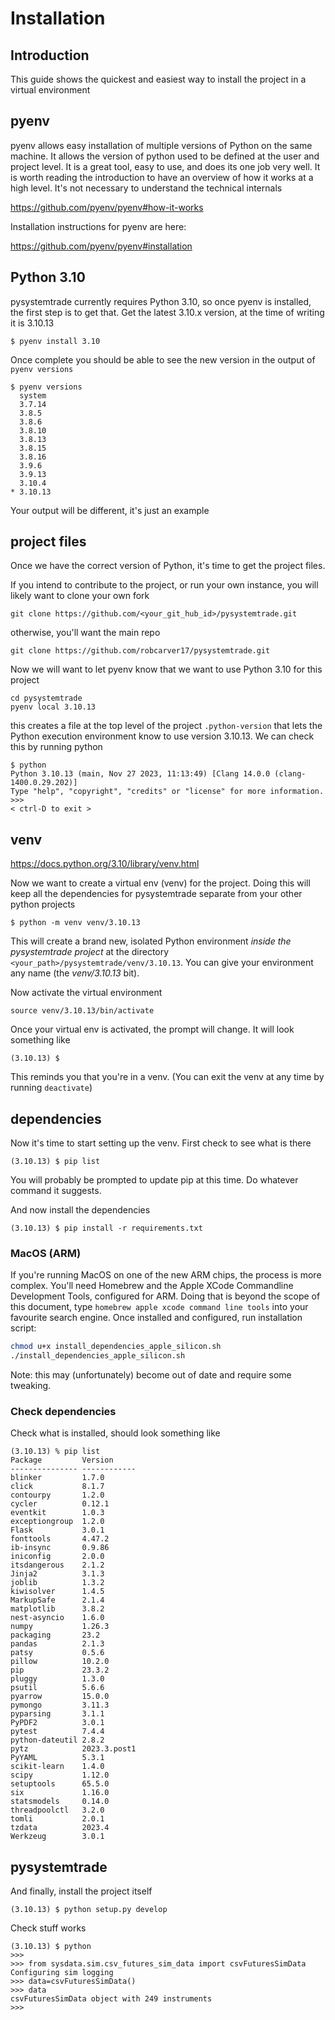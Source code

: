 # Installation

## Introduction

This guide shows the quickest and easiest way to install the project in a virtual environment


## pyenv

pyenv allows easy installation of multiple versions of Python on the same machine. It allows the version of python used to be defined at the user and project level. It is a great tool, easy to use, and does its one job very well. It is worth reading the introduction to have an overview of how it works at a high level. It's not necessary to understand the technical internals 

https://github.com/pyenv/pyenv#how-it-works

Installation instructions for pyenv are here:

https://github.com/pyenv/pyenv#installation

## Python 3.10

pysystemtrade currently requires Python 3.10, so once pyenv is installed, the first step is to get that. Get the latest 3.10.x version, at the time of writing it is 3.10.13

```
$ pyenv install 3.10
```

Once complete you should be able to see the new version in the output of `pyenv versions`

```
$ pyenv versions
  system
  3.7.14
  3.8.5
  3.8.6
  3.8.10
  3.8.13
  3.8.15
  3.8.16
  3.9.6
  3.9.13
  3.10.4
* 3.10.13
```

Your output will be different, it's just an example


## project files

Once we have the correct version of Python, it's time to get the project files. 

If you intend to contribute to the project, or run your own instance, you will likely want to clone your own fork

```
git clone https://github.com/<your_git_hub_id>/pysystemtrade.git
```

otherwise, you'll want the main repo

```
git clone https://github.com/robcarver17/pysystemtrade.git
```

Now we will want to let pyenv know that we want to use Python 3.10 for this project

```
cd pysystemtrade
pyenv local 3.10.13
```

this creates a file at the top level of the project `.python-version` that lets the Python execution environment know to use version 3.10.13. We can check this by running python

```
$ python
Python 3.10.13 (main, Nov 27 2023, 11:13:49) [Clang 14.0.0 (clang-1400.0.29.202)]
Type "help", "copyright", "credits" or "license" for more information.
>>> 
< ctrl-D to exit >
```

## venv

https://docs.python.org/3.10/library/venv.html

Now we want to create a virtual env (venv) for the project. Doing this will keep all the dependencies for pysystemtrade separate from your other python projects

```
$ python -m venv venv/3.10.13
```

This will create a brand new, isolated Python environment *inside the pysystemtrade project* at the directory
`<your_path>/pysystemtrade/venv/3.10.13`. You can give your environment any name (the *venv/3.10.13* bit).

Now activate the virtual environment

```
source venv/3.10.13/bin/activate
```

Once your virtual env is activated, the prompt will change. It will look something like 

```
(3.10.13) $
```
This reminds you that you're in a venv. (You can exit the venv at any time by running `deactivate`)


## dependencies

Now it's time to start setting up the venv. First check to see what is there 

```
(3.10.13) $ pip list
```

You will probably be prompted to update pip at this time. Do whatever command it suggests.

And now install the dependencies

```
(3.10.13) $ pip install -r requirements.txt
```

### MacOS (ARM)

If you're running MacOS on one of the new ARM chips, the process is more complex. You'll need Homebrew and the Apple XCode Commandline Development Tools, configured for ARM. Doing that is beyond the scope of this document, type `homebrew apple xcode command line tools` into your favourite search engine. Once installed and configured, run installation script:

```bash
chmod u+x install_dependencies_apple_silicon.sh
./install_dependencies_apple_silicon.sh

```
Note: this may (unfortunately) become out of date and require some tweaking.

### Check dependencies

Check what is installed, should look something like

```
(3.10.13) % pip list
Package         Version
--------------- ------------
blinker         1.7.0
click           8.1.7
contourpy       1.2.0
cycler          0.12.1
eventkit        1.0.3
exceptiongroup  1.2.0
Flask           3.0.1
fonttools       4.47.2
ib-insync       0.9.86
iniconfig       2.0.0
itsdangerous    2.1.2
Jinja2          3.1.3
joblib          1.3.2
kiwisolver      1.4.5
MarkupSafe      2.1.4
matplotlib      3.8.2
nest-asyncio    1.6.0
numpy           1.26.3
packaging       23.2
pandas          2.1.3
patsy           0.5.6
pillow          10.2.0
pip             23.3.2
pluggy          1.3.0
psutil          5.6.6
pyarrow         15.0.0
pymongo         3.11.3
pyparsing       3.1.1
PyPDF2          3.0.1
pytest          7.4.4
python-dateutil 2.8.2
pytz            2023.3.post1
PyYAML          5.3.1
scikit-learn    1.4.0
scipy           1.12.0
setuptools      65.5.0
six             1.16.0
statsmodels     0.14.0
threadpoolctl   3.2.0
tomli           2.0.1
tzdata          2023.4
Werkzeug        3.0.1
```

## pysystemtrade

And finally, install the project itself

```
(3.10.13) $ python setup.py develop
```

Check stuff works

```
(3.10.13) $ python
>>>
>>> from sysdata.sim.csv_futures_sim_data import csvFuturesSimData
Configuring sim logging
>>> data=csvFuturesSimData()
>>> data
csvFuturesSimData object with 249 instruments
>>> 
```
